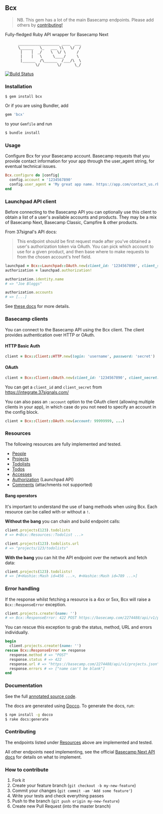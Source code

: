 ## Bcx

> NB. This gem has a lot of the main Basecamp endpoints. Please add others by [contributing!](#contributing)

Fully-fledged Ruby API wrapper for Basecamp Next

```
      ___________________ ____  ___
      \______   \_   ___ \\   \/  /
       |    |  _/    \  \/ \     /
       |    |   \     \____/     \
       |______  /\______  /___/\  \
              \/        \/      \_/
```

[![Build Status](https://travis-ci.org/paulspringett/bcx.png?branch=master)](https://travis-ci.org/paulspringett/bcx)

### Installation

```shell
$ gem install bcx
```

Or if you are using Bundler, add

```ruby
gem 'bcx'
```

to your `Gemfile` and run

```bash
$ bundle install
```

### Usage

Configure Bcx for your Basecamp account. Basecamp requests that you provide contact information for your app through the user_agent string, for eventual technical issues.

```ruby
Bcx.configure do |config|
  config.account = '1234567890'
  config.user_agent = 'My great app name. https://app.com/contact_us.rb, contact: me@me.com'
end
```

### Launchpad API client

Before connecting to the Basecamp API you can optionally use this client to obtain a list of a user's available accounts and products. They may be a mix of Basecamp Next, Basecamp Classic, Campfire & other products.

From 37signal's API docs:

> This endpoint should be first request made after you've obtained a user's authorization token via OAuth. You can pick which account to use for a given product, and then base where to make requests to from the chosen account's href field.

```ruby
launchpad = Bcx::Launchpad::OAuth.new(client_id: '1234567890', client_secret: '831994c4170', access_token: 'b02ff9345c3')
authorization = launchpad.authorization!

authorization.identity.name
# => "Joe Bloggs"

authorization.accounts
# => [...]
```

See [these docs](https://github.com/37signals/api/blob/master/sections/authentication.md#get-authorization) for more details.

### Basecamp clients

You can connect to the Basecamp API using the Bcx client. The client provides authentication over HTTP or OAuth.

#### HTTP Basic Auth

```ruby
client = Bcx::Client::HTTP.new(login: 'username', password: 'secret')
```

#### OAuth

```ruby
client = Bcx::Client::OAuth.new(client_id: '1234567890', client_secret: '831994c4170', access_token: 'b02ff9345c3')
```

You can get a `client_id` and `client_secret` from https://integrate.37signals.com/

You can also pass an `:account` option to the OAuth client (allowing multiple clients in your app), in which case do you not need to specify an account in the config block.

```ruby
client = Bcx::Client::OAuth.new(account: 99999999, ...)
```

### Resources

The following resources are fully implemented and tested.

* [People](http://paulspringett.github.io/bcx/docs/person.html)
* [Projects](http://paulspringett.github.io/bcx/docs/project.html)
* [Todolists](http://paulspringett.github.io/bcx/docs/todolist.html)
* [Todos](http://paulspringett.github.io/bcx/docs/todo.html)
* [Accesses](http://paulspringett.github.io/bcx/docs/access.html)
* [Authorization](http://paulspringett.github.io/bcx/docs/authorization.html) (Launchpad API)
* [Comments](http://paulspringett.github.io/bcx/docs/comment.html) (attachments not supported)

#### Bang operators

It's important to understand the use of bang methods when using Bcx. Each resource can be called with or without a `!`.

**Without the bang** you can chain and build endpoint calls:

```ruby
client.projects(123).todolists
# => #<Bcx::Resources::Todolist ...>

client.projects(123).todolists.url
# => "projects/123/todolists"
```

**With the bang** you can hit the API endpoint over the network and fetch data:

```ruby
client.projects(123).todolists!
# => [#<Hashie::Mash id=456 ...>, #<Hashie::Mash id=789 ...>]
```

### Error handling

If the response whilst fetching a resource is a 4xx or 5xx, Bcx will raise a `Bcx::ResponseError` exception.

```ruby
client.projects.create!(name: '')
# => Bcx::ResponseError: 422 POST https://basecamp.com/2274488/api/v1/projects.json | Errors: name can't be blank
```

You can rescue this exception to grab the status, method, URL and errors individually.

```ruby
begin
  client.projects.create!(name: '')
rescue Bcx::ResponseError => response
  response.method # => "POST"
  response.status # => 422
  response.url # => "https://basecamp.com/2274488/api/v1/projects.json"
  response.errors # => ["name can't be blank"]
end
```

### Documentation

See the full [annotated source code](http://paulspringett.github.io/bcx/docs/bcx.html).

The docs are generated using [Docco](http://jashkenas.github.io/docco/). To generate the docs, run:

```bash
$ npm install -g docco
$ rake docs:generate
```

### Contributing

The endpoints listed under [Resources](https://github.com/paulspringett/bcx#resources) above are implemented and tested.

All other endpoints need implementing, see the official
[Basecamp Next API docs](https://github.com/37signals/bcx-api) for details on what to implement.

### How to contribute

1. Fork it
2. Create your feature branch (`git checkout -b my-new-feature`)
3. Commit your changes (`git commit -am 'Add some feature'`)
4. Write your tests and check everything passes
5. Push to the branch (`git push origin my-new-feature`)
6. Create new Pull Request (into the master branch)
